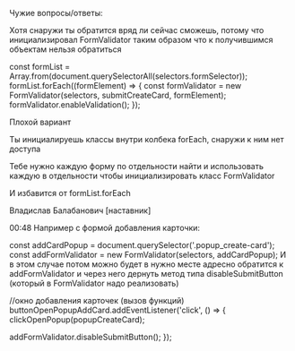 Чужие вопросы/ответы:


Хотя снаружи ты обратится вряд ли сейчас сможешь, потому что инициализировал FormValidator таким образом что к получившимся объектам нельзя обратиться

const formList = Array.from(document.querySelectorAll(selectors.formSelector));
formList.forEach((formElement) => {
  const formValidator = new FormValidator(selectors, submitCreateCard, formElement);
  formValidator.enableValidation();
});

Плохой вариант

Ты инициалируешь классы внутри колбека forEach, снаружи к ним нет доступа

Тебе нужно каждую форму по отдельности найти и использовать каждую в отдельности чтобы инициализировать класс FormValidator

И избавится от formList.forEach



Владислав Балабанович [наставник]

00:48
Например с формой добавления карточки:

const addCardPopup = document.querySelector('.popup_create-card');
const addFormValidator = new FormValidator(selectors, addCardPopup);
И в этом случае потом можно будет в нужно месте адресно обратится к addFormValidator и через него дернуть метод типа disableSubmitButton (который в FormValidator надо реализовать)

//окно добавления карточек (вызов функций)
buttonOpenPopupAddCard.addEventListener('click', () => {
  clickOpenPopup(popupCreateCard);

  addFormValidator.disableSubmitButton();
});